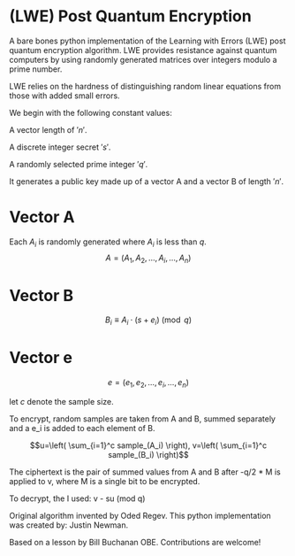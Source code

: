 # (LWE) Post Quantum Encryption
A bare bones python implementation of the Learning with Errors (LWE) post quantum encryption algorithm. 
LWE provides resistance against quantum computers by using randomly generated matrices over integers modulo a prime number.

LWE relies on the hardness of distinguishing random linear equations from those with added small errors. 


We begin with the following constant values:

A vector length of $'n'$.

A discrete integer secret $'s'$.

A randomly selected prime integer  $'q'$.

It generates a public key made up of a vector A and a vector B of length $'n'$.


# Vector A
Each $A_i$ is randomly generated where $A_i$ is less than $q$.
$$A = (A_1, A_2, \ldots, A_i, \ldots, A_n)$$
# Vector B
$$B_i \equiv A_i \cdot (s + e_i) \pmod{q}$$

# Vector e
$$e = (e_1, e_2,  \ldots, e_i, \ldots, e_n)$$

let $c$ denote the sample size.

To encrypt, random samples are taken from A and B, summed separately and a e_i is added to each element of B. 

$$u=\left( \sum_{i=1}^c sample_(A_i) \right), v=\left( \sum_{i=1}^c sample_(B_i) \right)$$

The ciphertext is the pair of summed values from A and B after -q/2 * M is applied to v, where M is a single bit to be encrypted.

To decrypt, the I used: v - su (mod q)

Original algorithm invented by Oded Regev.
This python implementation was created by:
Justin Newman.

Based on a lesson by Bill Buchanan OBE.
Contributions are welcome!


